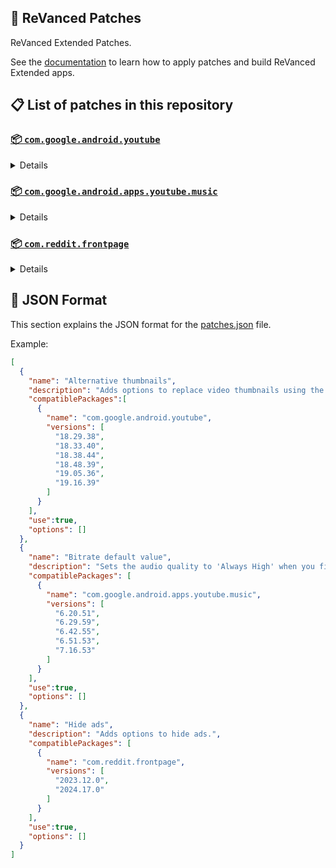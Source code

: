 ## 🧩 ReVanced Patches

ReVanced Extended Patches. 

See the [documentation](https://github.com/inotia00/revanced-documentation#readme) to learn how to apply patches and build ReVanced Extended apps.

## 📋 List of patches in this repository

### [📦 `com.google.android.youtube`](https://play.google.com/store/apps/details?id=com.google.android.youtube)
<details>

| 💊 Patch | 📜 Description | 🏹 Target Version |
|:--------:|:--------------:|:-----------------:|
| `Alternative thumbnails` | Adds options to replace video thumbnails using the DeArrow API or image captures from the video. | 18.29.38 ~ 19.16.39 |
| `Ambient mode control` | Adds options to disable Ambient mode and to bypass Ambient mode restrictions. | 18.29.38 ~ 19.16.39 |
| `Bypass image region restrictions` | Adds an option to use a different host for static images, so that images blocked in some countries can be received. | 18.29.38 ~ 19.16.39 |
| `Change player flyout menu toggles` | Adds an option to use text toggles instead of switch toggles within the additional settings menu. | 18.29.38 ~ 19.16.39 |
| `Change share sheet` | Add option to change from in-app share sheet to system share sheet. | 18.29.38 ~ 19.16.39 |
| `Change start page` | Adds an option to set which page the app opens in instead of the homepage. | 18.29.38 ~ 19.16.39 |
| `Custom Shorts action buttons` | Changes, at compile time, the icon of the action buttons of the Shorts player. | 18.29.38 ~ 19.16.39 |
| `Custom branding icon for YouTube` | Changes the YouTube app icon to the icon specified in patch options. | 18.29.38 ~ 19.16.39 |
| `Custom branding name for YouTube` | Renames the YouTube app to the name specified in patch options. | 18.29.38 ~ 19.16.39 |
| `Custom double tap length` | Adds Double-tap to seek values that are specified in patch options. | 18.29.38 ~ 19.16.39 |
| `Custom header for YouTube` | Applies a custom header in the top left corner within the app. | 18.29.38 ~ 19.16.39 |
| `Description components` | Adds options to hide and disable description components. | 18.29.38 ~ 19.16.39 |
| `Disable QUIC protocol` | Adds an option to disable CronetEngine's QUIC protocol. | 18.29.38 ~ 19.16.39 |
| `Disable auto audio tracks` | Adds an option to disable audio tracks from being automatically enabled. | 18.29.38 ~ 19.16.39 |
| `Disable auto captions` | Adds an option to disable captions from being automatically enabled. | 18.29.38 ~ 19.16.39 |
| `Disable haptic feedback` | Adds options to disable haptic feedback when swiping in the video player. | 18.29.38 ~ 19.16.39 |
| `Disable resuming Shorts on startup` | Adds an option to disable the Shorts player from resuming on app startup when Shorts were last being watched. | 18.29.38 ~ 19.16.39 |
| `Disable splash animation` | Adds an option to disable the splash animation on app startup. | 18.29.38 ~ 19.16.39 |
| `Enable OPUS codec` | Adds an options to enable the OPUS audio codec if the player response includes. | 18.29.38 ~ 19.16.39 |
| `Enable debug logging` | Adds an option to enable debug logging. | 18.29.38 ~ 19.16.39 |
| `Enable external browser` | Adds an option to always open links in your browser instead of in the in-app-browser. | 18.29.38 ~ 19.16.39 |
| `Enable gradient loading screen` | Adds an option to enable the gradient loading screen. | 18.29.38 ~ 19.16.39 |
| `Enable open links directly` | Adds an option to skip over redirection URLs in external links. | 18.29.38 ~ 19.16.39 |
| `Force hide player buttons background` | Removes, at compile time, the dark background surrounding the video player controls. | 18.29.38 ~ 19.16.39 |
| `Fullscreen components` | Adds options to hide or change components related to fullscreen. | 18.29.38 ~ 19.16.39 |
| `GmsCore support` | Allows patched Google apps to run without root and under a different package name by using GmsCore instead of Google Play Services. | 18.29.38 ~ 19.16.39 |
| `Hide Shorts dimming` | Removes, at compile time, the dimming effect at the top and bottom of Shorts videos. | 18.29.38 ~ 19.16.39 |
| `Hide action buttons` | Adds options to hide action buttons under videos. | 18.29.38 ~ 19.16.39 |
| `Hide ads` | Adds options to hide ads. | 18.29.38 ~ 19.16.39 |
| `Hide comments components` | Adds options to hide components related to comments. | 18.29.38 ~ 19.16.39 |
| `Hide feed components` | Adds options to hide components related to feeds. | 18.29.38 ~ 19.16.39 |
| `Hide feed flyout menu` | Adds the ability to hide feed flyout menu components using a custom filter. | 18.29.38 ~ 19.16.39 |
| `Hide layout components` | Adds options to hide general layout components. | 18.29.38 ~ 19.16.39 |
| `Hide player buttons` | Adds options to hide buttons in the video player. | 18.29.38 ~ 19.16.39 |
| `Hide player flyout menu` | Adds options to hide player flyout menu components. | 18.29.38 ~ 19.16.39 |
| `Hide shortcuts` | Remove, at compile time, the app shortcuts that appears when app icon is long pressed. | 18.29.38 ~ 19.16.39 |
| `Hook YouTube Music actions` | Adds support for opening music in RVX Music using the in-app YouTube Music button. | 18.29.38 ~ 19.16.39 |
| `Hook download actions` | Adds support to download videos with an external downloader app using the in-app download button. | 18.29.38 ~ 19.16.39 |
| `Layout switch` | Adds an option to spoof the dpi in order to use a tablet or phone layout. | 18.29.38 ~ 19.16.39 |
| `MaterialYou` | Applies the MaterialYou theme for Android 12+ devices. | 18.29.38 ~ 19.16.39 |
| `Miniplayer` | Adds options to change the in app minimized player, and if patching target 19.16+ adds options to use modern miniplayers. | 18.29.38 ~ 19.16.39 |
| `Navigation bar components` | Adds options to hide or change components related to the navigation bar. | 18.29.38 ~ 19.16.39 |
| `Overlay buttons` | Adds options to display overlay buttons in the video player. | 18.29.38 ~ 19.16.39 |
| `Player components` | Adds options to hide or change components related to the video player. | 18.29.38 ~ 19.16.39 |
| `Remove background playback restrictions` | Removes restrictions on background playback, including for music and kids videos. | 18.29.38 ~ 19.16.39 |
| `Remove viewer discretion dialog` | Adds an option to remove the dialog that appears when opening a video that has been age-restricted by accepting it automatically. This does not bypass the age restriction. | 18.29.38 ~ 19.16.39 |
| `Return YouTube Dislike` | Adds an option to show the dislike count of videos using the Return YouTube Dislike API. | 18.29.38 ~ 19.16.39 |
| `Return YouTube Username` | Adds an option to replace YouTube handles with usernames in comments using YouTube Data API v3. | 18.29.38 ~ 19.16.39 |
| `Sanitize sharing links` | Adds an option to remove tracking query parameters from URLs when sharing links. | 18.29.38 ~ 19.16.39 |
| `Seekbar components` | Adds options to hide or change components related to the seekbar. | 18.29.38 ~ 19.16.39 |
| `Settings for YouTube` | Applies mandatory patches to implement ReVanced Extended settings into the application. | 18.29.38 ~ 19.16.39 |
| `Shorts components` | Adds options to hide or change components related to YouTube Shorts. | 18.29.38 ~ 19.16.39 |
| `SponsorBlock` | Adds options to enable and configure SponsorBlock, which can skip undesired video segments, such as sponsored content. | 18.29.38 ~ 19.16.39 |
| `Spoof app version` | Adds options to spoof the YouTube client version. This can be used to restore old UI elements and features. | 18.29.38 ~ 19.16.39 |
| `Spoof streaming data` | Adds options to spoof the streaming data to allow video playback. | 18.29.38 ~ 19.16.39 |
| `Swipe controls` | Adds options for controlling volume and brightness with swiping, and whether to enter fullscreen when swiping down below the player. | 18.29.38 ~ 19.16.39 |
| `Theme` | Changes the app's theme to the values specified in patch options. | 18.29.38 ~ 19.16.39 |
| `Toolbar components` | Adds options to hide or change components located on the toolbar, such as toolbar buttons, search bar, and header. | 18.29.38 ~ 19.16.39 |
| `Translations for YouTube` | Add translations or remove string resources. | 18.29.38 ~ 19.16.39 |
| `Video playback` | Adds options to customize settings related to video playback, such as default video quality and playback speed. | 18.29.38 ~ 19.16.39 |
| `Visual preferences icons for YouTube` | Adds icons to specific preferences in the settings. | 18.29.38 ~ 19.16.39 |
| `Watch history` | Adds an option to change the domain of the watch history or check its status. | 18.29.38 ~ 19.16.39 |
</details>

### [📦 `com.google.android.apps.youtube.music`](https://play.google.com/store/apps/details?id=com.google.android.apps.youtube.music)
<details>

| 💊 Patch | 📜 Description | 🏹 Target Version |
|:--------:|:--------------:|:-----------------:|
| `Amoled` | Applies a pure black theme to some components. | 6.20.51 ~ 7.16.53 |
| `Bitrate default value` | Sets the audio quality to 'Always High' when you first install the app. | 6.20.51 ~ 7.16.53 |
| `Bypass image region restrictions` | Adds an option to use a different host for static images, so that images blocked in some countries can be received. | 6.20.51 ~ 7.16.53 |
| `Certificate spoof` | Enables YouTube Music to work with Android Auto by spoofing the YouTube Music certificate. | 6.20.51 ~ 7.16.53 |
| `Change share sheet` | Add option to change from in-app share sheet to system share sheet. | 6.20.51 ~ 7.16.53 |
| `Change start page` | Adds an option to set which page the app opens in instead of the homepage. | 6.20.51 ~ 7.16.53 |
| `Custom branding icon for YouTube Music` | Changes the YouTube Music app icon to the icon specified in patch options. | 6.20.51 ~ 7.16.53 |
| `Custom branding name for YouTube Music` | Renames the YouTube Music app to the name specified in patch options. | 6.20.51 ~ 7.16.53 |
| `Custom header for YouTube Music` | Applies a custom header in the top left corner within the app. | 6.20.51 ~ 7.16.53 |
| `Disable Cairo splash animation` | Adds an option to disable Cairo splash animation. | 7.06.54 ~ 7.16.53 |
| `Disable auto captions` | Adds an option to disable captions from being automatically enabled. | 6.20.51 ~ 7.16.53 |
| `Disable dislike redirection` | Adds an option to disable redirection to the next track when clicking the Dislike button. | 6.20.51 ~ 7.16.53 |
| `Enable OPUS codec` | Adds an options to enable the OPUS audio codec if the player response includes. | 6.20.51 ~ 7.16.53 |
| `Enable debug logging` | Adds an option to enable debug logging. | 6.20.51 ~ 7.16.53 |
| `Enable landscape mode` | Adds an option to enable landscape mode when rotating the screen on phones. | 6.20.51 ~ 7.16.53 |
| `Flyout menu components` | Adds options to hide or change flyout menu components. | 6.20.51 ~ 7.16.53 |
| `GmsCore support` | Allows patched Google apps to run without root and under a different package name by using GmsCore instead of Google Play Services. | 6.20.51 ~ 7.16.53 |
| `Hide account components` | Adds options to hide components related to the account menu. | 6.20.51 ~ 7.16.53 |
| `Hide action bar components` | Adds options to hide action bar components and replace the offline download button with an external download button. | 6.20.51 ~ 7.16.53 |
| `Hide ads` | Adds options to hide ads. | 6.20.51 ~ 7.16.53 |
| `Hide layout components` | Adds options to hide general layout components. | 6.20.51 ~ 7.16.53 |
| `Hide overlay filter` | Removes, at compile time, the dark overlay that appears when player flyout menus are open. | 6.20.51 ~ 7.16.53 |
| `Hide player overlay filter` | Removes, at compile time, the dark overlay that appears when single-tapping in the player. | 6.20.51 ~ 7.16.53 |
| `Navigation bar components` | Adds options to hide or change components related to the navigation bar. | 6.20.51 ~ 7.16.53 |
| `Player components` | Adds options to hide or change components related to the player. | 6.20.51 ~ 7.16.53 |
| `Remove background playback restrictions` | Removes restrictions on background playback, including for kids videos. | 6.20.51 ~ 7.16.53 |
| `Remove viewer discretion dialog` | Adds an option to remove the dialog that appears when opening a video that has been age-restricted by accepting it automatically. This does not bypass the age restriction. | 6.20.51 ~ 7.16.53 |
| `Restore old style library shelf` | Adds an option to return the Library tab to the old style. | 6.20.51 ~ 7.16.53 |
| `Return YouTube Dislike` | Adds an option to show the dislike count of songs using the Return YouTube Dislike API. | 6.20.51 ~ 7.16.53 |
| `Return YouTube Username` | Adds an option to replace YouTube handles with usernames in comments using YouTube Data API v3. | 6.20.51 ~ 7.16.53 |
| `Sanitize sharing links` | Adds an option to remove tracking query parameters from URLs when sharing links. | 6.20.51 ~ 7.16.53 |
| `Settings for YouTube Music` | Applies mandatory patches to implement ReVanced Extended settings into the application. | 6.20.51 ~ 7.16.53 |
| `SponsorBlock` | Adds options to enable and configure SponsorBlock, which can skip undesired video segments, such as non-music sections. | 6.20.51 ~ 7.16.53 |
| `Spoof app version` | Adds options to spoof the YouTube Music client version. This can remove the radio mode restriction in Canadian regions or disable real-time lyrics. | 6.20.51 ~ 7.16.53 |
| `Translations for YouTube Music` | Add translations or remove string resources. | 6.20.51 ~ 7.16.53 |
| `Video playback` | Adds options to customize settings related to video playback, such as default video quality and playback speed. | 6.20.51 ~ 7.16.53 |
| `Visual preferences icons for YouTube Music` | Adds icons to specific preferences in the settings. | 6.20.51 ~ 7.16.53 |
</details>

### [📦 `com.reddit.frontpage`](https://play.google.com/store/apps/details?id=com.reddit.frontpage)
<details>

| 💊 Patch | 📜 Description | 🏹 Target Version |
|:--------:|:--------------:|:-----------------:|
| `Change package name` | Changes the package name for Reddit to the name specified in patch options. | 2023.12.0 ~ 2024.17.0 |
| `Custom branding name for Reddit` | Renames the Reddit app to the name specified in patch options. | 2023.12.0 ~ 2024.17.0 |
| `Disable screenshot popup` | Adds an option to disable the popup that appears when taking a screenshot. | 2023.12.0 ~ 2024.17.0 |
| `Hide Recently Visited shelf` | Adds an option to hide the Recently Visited shelf in the sidebar. | 2023.12.0 ~ 2024.17.0 |
| `Hide ads` | Adds options to hide ads. | 2023.12.0 ~ 2024.17.0 |
| `Hide navigation buttons` | Adds options to hide buttons in the navigation bar. | 2023.12.0 ~ 2024.17.0 |
| `Hide recommended communities shelf` | Adds an option to hide the recommended communities shelves in subreddits. | 2023.12.0 ~ 2024.17.0 |
| `Open links directly` | Adds an option to skip over redirection URLs in external links. | 2023.12.0 ~ 2024.17.0 |
| `Open links externally` | Adds an option to always open links in your browser instead of in the in-app-browser. | 2023.12.0 ~ 2024.17.0 |
| `Premium icon` | Unlocks premium app icons. | 2023.12.0 ~ 2024.17.0 |
| `Remove subreddit dialog` | Adds options to remove the NSFW community warning and notifications suggestion dialogs by dismissing them automatically. | 2023.12.0 ~ 2024.17.0 |
| `Sanitize sharing links` | Adds an option to remove tracking query parameters from URLs when sharing links. | 2023.12.0 ~ 2024.17.0 |
| `Settings for Reddit` | Applies mandatory patches to implement ReVanced Extended settings into the application. | 2023.12.0 ~ 2024.17.0 |
</details>



## 📝 JSON Format

This section explains the JSON format for the [patches.json](patches.json) file.

Example:

```json
[
  {
    "name": "Alternative thumbnails",
    "description": "Adds options to replace video thumbnails using the DeArrow API or image captures from the video.",
    "compatiblePackages":[
      {
        "name": "com.google.android.youtube",
        "versions": [
          "18.29.38",
          "18.33.40",
          "18.38.44",
          "18.48.39",
          "19.05.36",
          "19.16.39"
        ]
      }
    ],
    "use":true,
    "options": []
  },
  {
    "name": "Bitrate default value",
    "description": "Sets the audio quality to 'Always High' when you first install the app.",
    "compatiblePackages": [
      {
        "name": "com.google.android.apps.youtube.music",
        "versions": [
          "6.20.51",
          "6.29.59",
          "6.42.55",
          "6.51.53",
          "7.16.53"
        ]
      }
    ],
    "use":true,
    "options": []
  },
  {
    "name": "Hide ads",
    "description": "Adds options to hide ads.",
    "compatiblePackages": [
      {
        "name": "com.reddit.frontpage",
        "versions": [
          "2023.12.0",
          "2024.17.0"
        ]
      }
    ],
    "use":true,
    "options": []
  }
]
```